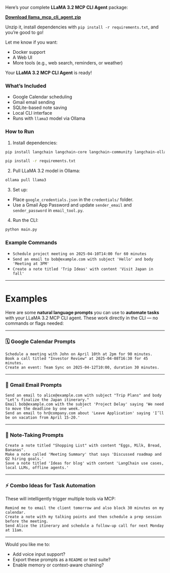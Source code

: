 Here’s your complete **LLaMA 3.2 MCP CLI Agent** package:

**[Download llama_mcp_cli_agent.zip](sandbox:/mnt/data/llama_mcp_cli_agent.zip)**

Unzip it, install dependencies with `pip install -r requirements.txt`, and you’re good to go!

Let me know if you want:
- Docker support
- A Web UI
- More tools (e.g., web search, reminders, or weather)

Your **LLaMA 3.2 MCP CLI Agent** is ready!

### **What’s Included**
- Google Calendar scheduling
- Gmail email sending
- SQLite-based note saving
- Local CLI interface
- Runs with `llama3` model via Ollama

### **How to Run**
1. Install dependencies:
```bash
pip install langchain langchain-core langchain-community langchain-ollama google-api-python-client google-auth-httplib2 google-auth-oauthlib

pip install -r requirements.txt
```

2. Pull LLaMA 3.2 model in Ollama:
```bash
ollama pull llama3
```

3. Set up:
- Place `google_credentials.json` in the `credentials/` folder.
- Use a Gmail App Password and update `sender_email` and `sender_password` in `email_tool.py`.

4. Run the CLI:
```bash
python main.py
```

### **Example Commands**
- `Schedule project meeting on 2025-04-10T14:00 for 60 minutes`
- `Send an email to bob@example.com with subject 'Hello' and body 'Meeting at 3PM'`
- `Create a note titled 'Trip Ideas' with content 'Visit Japan in fall'`

---

# Examples

Here are some **natural language prompts** you can use to **automate tasks** with your LLaMA 3.2 MCP CLI agent. These work directly in the CLI — no commands or flags needed:

---

### 🗓️ **Google Calendar Prompts**
```text
Schedule a meeting with John on April 10th at 2pm for 90 minutes.
Book a call titled "Investor Review" at 2025-04-08T16:30 for 45 minutes.
Create an event: Team Sync on 2025-04-12T10:00, duration 30 minutes.
```

---

### 📧 **Gmail Email Prompts**
```text
Send an email to alice@example.com with subject "Trip Plans" and body "Let’s finalize the Japan itinerary."
Email bob@example.com with the subject 'Project Delay' saying 'We need to move the deadline by one week.'
Send an email to hr@company.com about 'Leave Application' saying 'I’ll be on vacation from April 15-20.'
```

---

### 📝 **Note-Taking Prompts**
```text
Create a note titled "Shopping List" with content "Eggs, Milk, Bread, Bananas".
Make a note called 'Meeting Summary' that says 'Discussed roadmap and Q2 hiring goals.'
Save a note titled 'Ideas for blog' with content 'LangChain use cases, local LLMs, offline agents.'
```

---

### ⚡ **Combo Ideas for Task Automation**
These will intelligently trigger multiple tools via MCP:
```text
Remind me to email the client tomorrow and also block 30 minutes on my calendar.
Create a note with my talking points and then schedule a prep session before the meeting.
Send Alice the itinerary and schedule a follow-up call for next Monday at 11am.
```

---

Would you like me to:
- Add voice input support?  
- Export these prompts as a `README` or test suite?  
- Enable memory or context-aware chaining?
